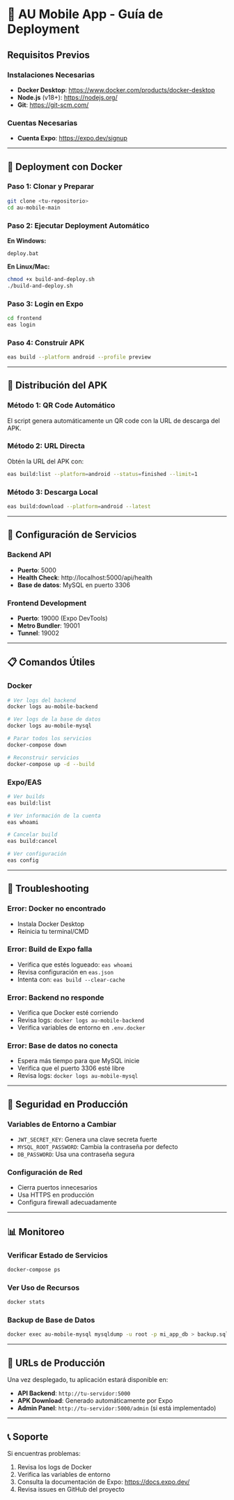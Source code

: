 # 🚀 AU Mobile App - Guía de Deployment

## Requisitos Previos

### Instalaciones Necesarias
- **Docker Desktop**: https://www.docker.com/products/docker-desktop
- **Node.js** (v18+): https://nodejs.org/
- **Git**: https://git-scm.com/

### Cuentas Necesarias
- **Cuenta Expo**: https://expo.dev/signup

---

## 🐳 Deployment con Docker

### Paso 1: Clonar y Preparar
```bash
git clone <tu-repositorio>
cd au-mobile-main
```

### Paso 2: Ejecutar Deployment Automático

**En Windows:**
```batch
deploy.bat
```

**En Linux/Mac:**
```bash
chmod +x build-and-deploy.sh
./build-and-deploy.sh
```

### Paso 3: Login en Expo
```bash
cd frontend
eas login
```

### Paso 4: Construir APK
```bash
eas build --platform android --profile preview
```

---

## 📱 Distribución del APK

### Método 1: QR Code Automático
El script genera automáticamente un QR code con la URL de descarga del APK.

### Método 2: URL Directa
Obtén la URL del APK con:
```bash
eas build:list --platform=android --status=finished --limit=1
```

### Método 3: Descarga Local
```bash
eas build:download --platform=android --latest
```

---

## 🔧 Configuración de Servicios

### Backend API
- **Puerto**: 5000
- **Health Check**: http://localhost:5000/api/health
- **Base de datos**: MySQL en puerto 3306

### Frontend Development
- **Puerto**: 19000 (Expo DevTools)
- **Metro Bundler**: 19001
- **Tunnel**: 19002

---

## 📋 Comandos Útiles

### Docker
```bash
# Ver logs del backend
docker logs au-mobile-backend

# Ver logs de la base de datos
docker logs au-mobile-mysql

# Parar todos los servicios
docker-compose down

# Reconstruir servicios
docker-compose up -d --build
```

### Expo/EAS
```bash
# Ver builds
eas build:list

# Ver información de la cuenta
eas whoami

# Cancelar build
eas build:cancel

# Ver configuración
eas config
```

---

## 🐛 Troubleshooting

### Error: Docker no encontrado
- Instala Docker Desktop
- Reinicia tu terminal/CMD

### Error: Build de Expo falla
- Verifica que estés logueado: `eas whoami`
- Revisa configuración en `eas.json`
- Intenta con: `eas build --clear-cache`

### Error: Backend no responde
- Verifica que Docker esté corriendo
- Revisa logs: `docker logs au-mobile-backend`
- Verifica variables de entorno en `.env.docker`

### Error: Base de datos no conecta
- Espera más tiempo para que MySQL inicie
- Verifica que el puerto 3306 esté libre
- Revisa logs: `docker logs au-mobile-mysql`

---

## 🔐 Seguridad en Producción

### Variables de Entorno a Cambiar
- `JWT_SECRET_KEY`: Genera una clave secreta fuerte
- `MYSQL_ROOT_PASSWORD`: Cambia la contraseña por defecto
- `DB_PASSWORD`: Usa una contraseña segura

### Configuración de Red
- Cierra puertos innecesarios
- Usa HTTPS en producción
- Configura firewall adecuadamente

---

## 📊 Monitoreo

### Verificar Estado de Servicios
```bash
docker-compose ps
```

### Ver Uso de Recursos
```bash
docker stats
```

### Backup de Base de Datos
```bash
docker exec au-mobile-mysql mysqldump -u root -p mi_app_db > backup.sql
```

---

## 🎯 URLs de Producción

Una vez desplegado, tu aplicación estará disponible en:

- **API Backend**: `http://tu-servidor:5000`
- **APK Download**: Generado automáticamente por Expo
- **Admin Panel**: `http://tu-servidor:5000/admin` (si está implementado)

---

## 📞 Soporte

Si encuentras problemas:

1. Revisa los logs de Docker
2. Verifica las variables de entorno
3. Consulta la documentación de Expo: https://docs.expo.dev/
4. Revisa issues en GitHub del proyecto